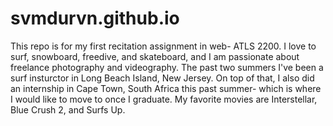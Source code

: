 # svmdurvn.github.io


This repo is for my first recitation assignment in web- ATLS 2200. I love to surf, snowboard, freedive, and skateboard, and I am passionate about freelance photography and videography. The past two summers I've been a surf insturctor in Long Beach Island, New Jersey. On top of that, I also did an internship in Cape Town, South Africa this past summer- which is where I would like to move to once I graduate. My favorite movies are Interstellar, Blue Crush 2, and Surfs Up.